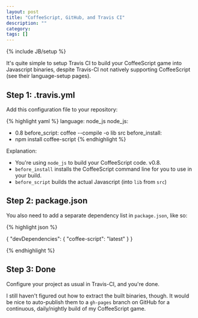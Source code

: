 ```yaml
---
layout: post
title: "CoffeeScript, GitHub, and Travis CI"
description: ""
category: 
tags: []
---
```

{% include JB/setup %}

It's quite simple to setup Travis CI to build your CoffeeScript game into Javascript binaries, despite Travis-CI not natively supporting CoffeeScript (see their language-setup pages).

## Step 1: .travis.yml

Add this configuration file to your repository:

{% highlight yaml %}
language: node_js
node_js:
  - 0.8
before_script:
  coffee --compile -o lib src
before_install:
  - npm install coffee-script
{% endhighlight %}

Explanation:

- You're using `node_js` to build your CoffeeScript code. v0.8.
- `before_install` installs the CoffeeScript command line for you to use in your build.
- `before_script` builds the actual Javascript (into `lib` from `src`)

## Step 2: package.json

You also need to add a separate dependency list in `package.json`, like so:

{% highlight json %}

{
  "devDependencies": {
    "coffee-script": "latest"
  }
}

{% endhighlight %}

## Step 3: Done

Configure your project as usual in Travis-CI, and you're done.

I still haven't figured out how to extract the built binaries, though. It would be nice to auto-publish them to a `gh-pages` branch on GitHub for a continuous, daily/nightly build of my CoffeeScript game.

